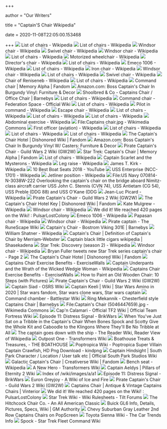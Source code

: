 +++
        
author = "Our Writers"
        
title = "Captain'S Chair Wikipedia"
        
date = 2020-11-08T22:05:00.153468
        
+++
[ ![](https://upload.wikimedia.org/wikipedia/commons/thumb/d/d5/Rocking_chair.jpg/170px-Rocking_chair.jpg)](https://upload.wikimedia.org/wikipedia/commons/thumb/d/d5/Rocking_chair.jpg/170px-Rocking_chair.jpg) List of chairs - Wikipedia
[ ![](https://upload.wikimedia.org/wikipedia/commons/thumb/c/c9/Adirondack_chair_25.jpg/220px-Adirondack_chair_25.jpg)](https://upload.wikimedia.org/wikipedia/commons/thumb/c/c9/Adirondack_chair_25.jpg/220px-Adirondack_chair_25.jpg) List of chairs - Wikipedia
[ ![](https://upload.wikimedia.org/wikipedia/en/a/a1/Windsor_Chair_Sack_Back_Armchair_cr.jpg)](https://upload.wikimedia.org/wikipedia/en/a/a1/Windsor_Chair_Sack_Back_Armchair_cr.jpg) Windsor chair - Wikipedia
[ ![](https://upload.wikimedia.org/wikipedia/commons/4/4b/Desk_chair.jpg)](https://upload.wikimedia.org/wikipedia/commons/4/4b/Desk_chair.jpg) Swivel chair - Wikipedia
[ ![](https://upload.wikimedia.org/wikipedia/en/b/b3/Windsor_Chair_Lyman_Mower_Fanback_1_cr.jpg)](https://upload.wikimedia.org/wikipedia/en/b/b3/Windsor_Chair_Lyman_Mower_Fanback_1_cr.jpg) Windsor chair - Wikipedia
[ ![](https://upload.wikimedia.org/wikipedia/commons/thumb/8/8e/Greenchair-3.jpg/220px-Greenchair-3.jpg)](https://upload.wikimedia.org/wikipedia/commons/thumb/8/8e/Greenchair-3.jpg/220px-Greenchair-3.jpg) List of chairs - Wikipedia
[ ![](https://upload.wikimedia.org/wikipedia/commons/thumb/c/cf/Pride_Jazzy_Select_power_chair_001.JPG/1200px-Pride_Jazzy_Select_power_chair_001.JPG)](https://upload.wikimedia.org/wikipedia/commons/thumb/c/cf/Pride_Jazzy_Select_power_chair_001.JPG/1200px-Pride_Jazzy_Select_power_chair_001.JPG) Motorized wheelchair - Wikipedia
[ ![](https://upload.wikimedia.org/wikipedia/commons/9/9a/Avenue_of_Stars_director%27s_chair.JPG)](https://upload.wikimedia.org/wikipedia/commons/9/9a/Avenue_of_Stars_director%27s_chair.JPG) Director's chair - Wikipedia
[ ![](https://upload.wikimedia.org/wikipedia/commons/thumb/9/98/Ngv_design%2C_eero_aarnio%2C_globe_chair_1963-65_01.JPG/220px-Ngv_design%2C_eero_aarnio%2C_globe_chair_1963-65_01.JPG)](https://upload.wikimedia.org/wikipedia/commons/thumb/9/98/Ngv_design%2C_eero_aarnio%2C_globe_chair_1963-65_01.JPG/220px-Ngv_design%2C_eero_aarnio%2C_globe_chair_1963-65_01.JPG) List of chairs - Wikipedia
[ ![](https://upload.wikimedia.org/wikipedia/commons/e/e9/Emeco_1006_navy_chair.png)](https://upload.wikimedia.org/wikipedia/commons/e/e9/Emeco_1006_navy_chair.png) Emeco 1006 - Wikipedia
[ ![](https://upload.wikimedia.org/wikipedia/commons/thumb/1/1e/Barhocker_barkruk.jpg/220px-Barhocker_barkruk.jpg)](https://upload.wikimedia.org/wikipedia/commons/thumb/1/1e/Barhocker_barkruk.jpg/220px-Barhocker_barkruk.jpg) List of chairs - Wikipedia
[ ![](https://upload.wikimedia.org/wikipedia/commons/thumb/1/10/TM-Torture_chair.jpg/220px-TM-Torture_chair.jpg)](https://upload.wikimedia.org/wikipedia/commons/thumb/1/10/TM-Torture_chair.jpg/220px-TM-Torture_chair.jpg) Iron chair - Wikipedia
[ ![](https://upload.wikimedia.org/wikipedia/en/3/33/Windsor_Chair_Comb_Back_2_cr.jpg)](https://upload.wikimedia.org/wikipedia/en/3/33/Windsor_Chair_Comb_Back_2_cr.jpg) Windsor chair - Wikipedia
[ ![](https://upload.wikimedia.org/wikipedia/commons/thumb/2/2c/Art_deco_club_chair.jpg/170px-Art_deco_club_chair.jpg)](https://upload.wikimedia.org/wikipedia/commons/thumb/2/2c/Art_deco_club_chair.jpg/170px-Art_deco_club_chair.jpg) List of chairs - Wikipedia
[ ![](https://upload.wikimedia.org/wikipedia/commons/thumb/d/df/Old_revolving_office_chair_%282%29.jpg/220px-Old_revolving_office_chair_%282%29.jpg)](https://upload.wikimedia.org/wikipedia/commons/thumb/d/df/Old_revolving_office_chair_%282%29.jpg/220px-Old_revolving_office_chair_%282%29.jpg) Swivel chair - Wikipedia
[ ![](https://upload.wikimedia.org/wikipedia/commons/thumb/a/af/Chair_of_Reniseneb_MET_DT536.jpg/300px-Chair_of_Reniseneb_MET_DT536.jpg)](https://upload.wikimedia.org/wikipedia/commons/thumb/a/af/Chair_of_Reniseneb_MET_DT536.jpg/300px-Chair_of_Reniseneb_MET_DT536.jpg) Chair of Reniseneb - Wikipedia
[ ![](https://upload.wikimedia.org/wikipedia/commons/thumb/9/9a/High_chair.jpg/220px-High_chair.jpg)](https://upload.wikimedia.org/wikipedia/commons/thumb/9/9a/High_chair.jpg/220px-High_chair.jpg) List of chairs - Wikipedia
[ ![](https://static.wikia.nocookie.net/memoryalpha/images/7/7c/NX_Enterprise_Command_Chair.jpg/revision/latest/scale-to-width-down/340?cb=20130314211645&path-prefix=en)](https://static.wikia.nocookie.net/memoryalpha/images/7/7c/NX_Enterprise_Command_Chair.jpg/revision/latest/scale-to-width-down/340?cb=20130314211645&path-prefix=en) Command chair | Memory Alpha | Fandom
[ ![](https://images-na.ssl-images-amazon.com/images/I/71jL7goGAGL._AC_SL1500_.jpg)](https://images-na.ssl-images-amazon.com/images/I/71jL7goGAGL._AC_SL1500_.jpg) Amazon.com: Boss Captain's Chair In Burgundy Vinyl: Furniture & Decor
[ ![](https://barnebys.imgix.net/https%3A%2F%2Fassets.catawiki.nl%2Fassets%2F2019%2F12%2F24%2F7%2Fe%2Fb%2F7eb2b25a-c4bc-44e9-abf5-b1ae09135b93.jpg?auto=format%2Ccompress&crop=0&cs=tinysrgb&fit=crop&h=400&ixlib=php-2.3.0&trim=auto&w=400&s=c3956a8415a4c50dc6a92a14577c377c)](https://barnebys.imgix.net/https%3A%2F%2Fassets.catawiki.nl%2Fassets%2F2019%2F12%2F24%2F7%2Fe%2Fb%2F7eb2b25a-c4bc-44e9-abf5-b1ae09135b93.jpg?auto=format%2Ccompress&crop=0&cs=tinysrgb&fit=crop&h=400&ixlib=php-2.3.0&trim=auto&w=400&s=c3956a8415a4c50dc6a92a14577c377c) Shoolbred & Co - Captains Chair / Office Chair | Barnebys
[ ![](https://upload.wikimedia.org/wikipedia/commons/thumb/8/83/LovettBikiniChairUWcbeVRC.jpg/220px-LovettBikiniChairUWcbeVRC.jpg)](https://upload.wikimedia.org/wikipedia/commons/thumb/8/83/LovettBikiniChairUWcbeVRC.jpg/220px-LovettBikiniChairUWcbeVRC.jpg) List of chairs - Wikipedia
[ ![](https://wiki.fed-space.com/images/thumb/2/20/Command_Chair.jpg/300px-Command_Chair.jpg)](https://wiki.fed-space.com/images/thumb/2/20/Command_Chair.jpg/300px-Command_Chair.jpg) Command chair - Federation Space - Official Wiki
[ ![](https://upload.wikimedia.org/wikipedia/commons/thumb/d/d9/Glastonbury_Chair_repro_Wells.jpg/220px-Glastonbury_Chair_repro_Wells.jpg)](https://upload.wikimedia.org/wikipedia/commons/thumb/d/d9/Glastonbury_Chair_repro_Wells.jpg/220px-Glastonbury_Chair_repro_Wells.jpg) List of chairs - Wikipedia
[ ![](https://upload.wikimedia.org/wikipedia/commons/thumb/6/60/Crew_amt4586_preflight.jpg/1200px-Crew_amt4586_preflight.jpg)](https://upload.wikimedia.org/wikipedia/commons/thumb/6/60/Crew_amt4586_preflight.jpg/1200px-Crew_amt4586_preflight.jpg) Pilot in command - Wikipedia
[ ![](https://upload.wikimedia.org/wikipedia/commons/5/51/Sedia_cardiopatica_-_Escape_chair.png)](https://upload.wikimedia.org/wikipedia/commons/5/51/Sedia_cardiopatica_-_Escape_chair.png) Escape chair - Wikipedia
[ ![](https://upload.wikimedia.org/wikipedia/commons/thumb/e/ec/The_Tantra_Chair_or_Kama_Sutra_Chair_designed_by_AJ_Vitaro.jpg/220px-The_Tantra_Chair_or_Kama_Sutra_Chair_designed_by_AJ_Vitaro.jpg)](https://upload.wikimedia.org/wikipedia/commons/thumb/e/ec/The_Tantra_Chair_or_Kama_Sutra_Chair_designed_by_AJ_Vitaro.jpg/220px-The_Tantra_Chair_or_Kama_Sutra_Chair_designed_by_AJ_Vitaro.jpg) List of chairs - Wikipedia
[ ![](https://upload.wikimedia.org/wikipedia/commons/thumb/f/f7/Marcel_Wanders_%22Knotted_Chair%22_%40_Context.jpg/220px-Marcel_Wanders_%22Knotted_Chair%22_%40_Context.jpg)](https://upload.wikimedia.org/wikipedia/commons/thumb/f/f7/Marcel_Wanders_%22Knotted_Chair%22_%40_Context.jpg/220px-Marcel_Wanders_%22Knotted_Chair%22_%40_Context.jpg) List of chairs - Wikipedia
[ ![](https://upload.wikimedia.org/wikipedia/commons/thumb/1/11/Deckchair_600.jpg/170px-Deckchair_600.jpg)](https://upload.wikimedia.org/wikipedia/commons/thumb/1/11/Deckchair_600.jpg/170px-Deckchair_600.jpg) List of chairs - Wikipedia
[ ![](https://upload.wikimedia.org/wikipedia/commons/6/65/Journal.pone.0212216.g003.png)](https://upload.wikimedia.org/wikipedia/commons/6/65/Journal.pone.0212216.g003.png) Abdominal exercise - Wikipedia
[ ![](https://upload.wikimedia.org/wikipedia/commons/thumb/7/7f/Captains_chair.jpg/1840px-Captains_chair.jpg)](https://upload.wikimedia.org/wikipedia/commons/thumb/7/7f/Captains_chair.jpg/1840px-Captains_chair.jpg) File:Captains chair.jpg - Wikimedia Commons
[ ![](https://upload.wikimedia.org/wikipedia/commons/b/b6/Wideroe-dash8-cockpit.jpg)](https://upload.wikimedia.org/wikipedia/commons/b/b6/Wideroe-dash8-cockpit.jpg) First officer (aviation) - Wikipedia
[ ![](https://upload.wikimedia.org/wikipedia/commons/thumb/6/6d/Modern_chaise_longue.png/220px-Modern_chaise_longue.png)](https://upload.wikimedia.org/wikipedia/commons/thumb/6/6d/Modern_chaise_longue.png/220px-Modern_chaise_longue.png) List of chairs - Wikipedia
[ ![](https://upload.wikimedia.org/wikipedia/commons/thumb/2/22/Walraversijde32.jpg/220px-Walraversijde32.jpg)](https://upload.wikimedia.org/wikipedia/commons/thumb/2/22/Walraversijde32.jpg/220px-Walraversijde32.jpg) List of chairs - Wikipedia
[ ![](https://upload.wikimedia.org/wikipedia/commons/thumb/c/ca/Douchestoel.JPG/170px-Douchestoel.JPG)](https://upload.wikimedia.org/wikipedia/commons/thumb/c/ca/Douchestoel.JPG/170px-Douchestoel.JPG) List of chairs - Wikipedia
[ ![](https://static.wikia.nocookie.net/dishonored_gamepedia/images/4/48/Dishonored_The_Captains_Chair_Hotel.jpg/revision/latest/scale-to-width-down/450?cb=20161226205334)](https://static.wikia.nocookie.net/dishonored_gamepedia/images/4/48/Dishonored_The_Captains_Chair_Hotel.jpg/revision/latest/scale-to-width-down/450?cb=20161226205334) The Captain's Chair Hotel | Dishonored Wiki | Fandom
[ ![](https://m.media-amazon.com/images/I/718s5voMIRL._AC_SS350_.jpg)](https://m.media-amazon.com/images/I/718s5voMIRL._AC_SS350_.jpg) Amazon.com: Boss Captain's Chair In Burgundy Vinyl W/ Casters: Furniture &  Decor
[ ![](https://wiki.guildwars2.com/images/3/33/Pirate_Captain%27s_Chair.jpg)](https://wiki.guildwars2.com/images/3/33/Pirate_Captain%27s_Chair.jpg) Pirate Captain's Chair - Guild Wars 2 Wiki (GW2W)
[ ![](https://static.wikia.nocookie.net/memoryalpha/images/5/5c/Captains_Chair_cover.jpg/revision/latest/top-crop/width/360/height/450?cb=20060201040311&path-prefix=en)](https://static.wikia.nocookie.net/memoryalpha/images/5/5c/Captains_Chair_cover.jpg/revision/latest/top-crop/width/360/height/450?cb=20060201040311&path-prefix=en) Star Trek: Captain's Chair | Memory Alpha | Fandom
[ ![](https://upload.wikimedia.org/wikipedia/commons/thumb/d/d9/%22_12_-_ITALY_-_Pouf_Tuffet_Sacco_di_Zanotta_red_armchair_Triennale_Design_Museum.jpg/220px-%22_12_-_ITALY_-_Pouf_Tuffet_Sacco_di_Zanotta_red_armchair_Triennale_Design_Museum.jpg)](https://upload.wikimedia.org/wikipedia/commons/thumb/d/d9/%22_12_-_ITALY_-_Pouf_Tuffet_Sacco_di_Zanotta_red_armchair_Triennale_Design_Museum.jpg/220px-%22_12_-_ITALY_-_Pouf_Tuffet_Sacco_di_Zanotta_red_armchair_Triennale_Design_Museum.jpg) List of chairs - Wikipedia
[ ![](https://upload.wikimedia.org/wikipedia/en/f/f4/Captain_Scarlet_and_the_Mysterons.jpg)](https://upload.wikimedia.org/wikipedia/en/f/f4/Captain_Scarlet_and_the_Mysterons.jpg) Captain Scarlet and the Mysterons - Wikipedia
[ ![](https://upload.wikimedia.org/wikipedia/commons/thumb/2/24/SeatedLegRaise.JPG/400px-SeatedLegRaise.JPG)](https://upload.wikimedia.org/wikipedia/commons/thumb/2/24/SeatedLegRaise.JPG/400px-SeatedLegRaise.JPG) Leg raise - Wikipedia
[ ![](https://upload.wikimedia.org/wikipedia/commons/a/a5/Star_Trek_William_Shatner.JPG)](https://upload.wikimedia.org/wikipedia/commons/a/a5/Star_Trek_William_Shatner.JPG) James T. Kirk - Wikipedia
[ ![](https://i.ytimg.com/vi/eKFWEkU6aCM/maxresdefault.jpg)](https://i.ytimg.com/vi/eKFWEkU6aCM/maxresdefault.jpg) 10 Best Boat Seats 2018 - YouTube
[ ![](https://upload.wikimedia.org/wikipedia/commons/a/a4/USS_Enterprise_NCC-1701_schematic.svg)](https://upload.wikimedia.org/wikipedia/commons/a/a4/USS_Enterprise_NCC-1701_schematic.svg) USS Enterprise (NCC-1701) - Wikipedia
[ ![](https://upload.wikimedia.org/wikipedia/commons/thumb/c/c4/Airline_position.svg/220px-Airline_position.svg.png)](https://upload.wikimedia.org/wikipedia/commons/thumb/c/c4/Airline_position.svg/220px-Airline_position.svg.png) Jetliner position - Wikipedia
[ ![](https://upload.wikimedia.org/wikipedia/commons/1/1c/US_Navy_070814-N-3038W-222_Overlooking_the_captain%27s_chair_on_the_bridge_aboard_Nimitz-class_aircraft_carrier_USS_John_C._Stennis_%28CVN_74%29%2C_USS_Antietam_%28CG_54%29%2C_USS_Preble_%28DDG_88%29_and_USS_O%27Kane_%28DDG_77%29_transit_in_formation.jpg)](https://upload.wikimedia.org/wikipedia/commons/1/1c/US_Navy_070814-N-3038W-222_Overlooking_the_captain%27s_chair_on_the_bridge_aboard_Nimitz-class_aircraft_carrier_USS_John_C._Stennis_%28CVN_74%29%2C_USS_Antietam_%28CG_54%29%2C_USS_Preble_%28DDG_88%29_and_USS_O%27Kane_%28DDG_77%29_transit_in_formation.jpg) File:US Navy 070814-N-3038W-222 Overlooking the captain's chair on the  bridge aboard Nimitz-class aircraft carrier USS John C. Stennis (CVN 74),  USS Antietam (CG 54), USS Preble (DDG 88) and USS O'Kane (DDG
[ ![](https://upload.wikimedia.org/wikipedia/en/thumb/8/8e/Patrick_Steward_as_Jean-Luc_Picard_in_1996%27s_Star_Trek_First_Contact.jpg/220px-Patrick_Steward_as_Jean-Luc_Picard_in_1996%27s_Star_Trek_First_Contact.jpg)](https://upload.wikimedia.org/wikipedia/en/thumb/8/8e/Patrick_Steward_as_Jean-Luc_Picard_in_1996%27s_Star_Trek_First_Contact.jpg/220px-Patrick_Steward_as_Jean-Luc_Picard_in_1996%27s_Star_Trek_First_Contact.jpg) Jean-Luc Picard - Wikipedia
[ ![](https://wiki.guildwars2.com/images/thumb/f/f8/Pirate_Captain%27s_Chair_human_female.jpg/225px-Pirate_Captain%27s_Chair_human_female.jpg)](https://wiki.guildwars2.com/images/thumb/f/f8/Pirate_Captain%27s_Chair_human_female.jpg/225px-Pirate_Captain%27s_Chair_human_female.jpg) Pirate Captain's Chair - Guild Wars 2 Wiki (GW2W)
[ ![](https://static.wikia.nocookie.net/dishonored_gamepedia/images/5/52/Key.png/revision/latest/scale-to-width-down/256?cb=20121217205630)](https://static.wikia.nocookie.net/dishonored_gamepedia/images/5/52/Key.png/revision/latest/scale-to-width-down/256?cb=20121217205630) The Captain's Chair Hotel Key | Dishonored Wiki | Fandom
[ ![](https://upload.wikimedia.org/wikipedia/commons/b/b2/Kate_Mulgrew_Shankbone_Metropolitan_Opera_2009.jpg)](https://upload.wikimedia.org/wikipedia/commons/b/b2/Kate_Mulgrew_Shankbone_Metropolitan_Opera_2009.jpg) Kate Mulgrew - Wikipedia
[ ![](https://upload.wikimedia.org/wikipedia/en/6/67/Windsor_Chair_Ricker_Fanback_2_cr.jpg)](https://upload.wikimedia.org/wikipedia/en/6/67/Windsor_Chair_Ricker_Fanback_2_cr.jpg) Windsor chair - Wikipedia
[ ![](https://i.redd.it/j4b1u7oh44951.png)](https://i.redd.it/j4b1u7oh44951.png) We did it! We reached 420 pages on the Wiki! : PulsarLostColony
[ ![](https://upload.wikimedia.org/wikipedia/commons/thumb/a/a0/Emeco_Hudson_chair.jpg/220px-Emeco_Hudson_chair.jpg)](https://upload.wikimedia.org/wikipedia/commons/thumb/a/a0/Emeco_Hudson_chair.jpg/220px-Emeco_Hudson_chair.jpg) Emeco 1006 - Wikipedia
[ ![](https://upload.wikimedia.org/wikipedia/commons/5/59/Papsan_image.png)](https://upload.wikimedia.org/wikipedia/commons/5/59/Papsan_image.png) Papasan chair - Wikipedia
[ ![](https://upload.wikimedia.org/wikipedia/en/thumb/a/a2/Windsor_Chair_Comb_Back_cr.jpg/220px-Windsor_Chair_Comb_Back_cr.jpg)](https://upload.wikimedia.org/wikipedia/en/thumb/a/a2/Windsor_Chair_Comb_Back_cr.jpg/220px-Windsor_Chair_Comb_Back_cr.jpg) Windsor chair - Wikipedia
[ ![](https://runescape.wiki/images/thumb/4/46/Pirate_captain_%28shipwreck%29.png/245px-Pirate_captain_%28shipwreck%29.png?07e99)](https://runescape.wiki/images/thumb/4/46/Pirate_captain_%28shipwreck%29.png/245px-Pirate_captain_%28shipwreck%29.png?07e99) Pirate captain - The RuneScape Wiki
[ ![](https://barnebys.imgix.net/https%3A%2F%2Fassets.catawiki.nl%2Fassets%2F2017%2F11%2F19%2Fd%2F9%2Fa%2Fd9a0da87-73aa-4464-9769-1e976d2f1fc1.jpg?auto=format%2Ccompress&crop=0&cs=tinysrgb&fit=crop&h=400&ixlib=php-2.3.0&trim=auto&w=400&s=33e637d8a83b56ec36acaa71ff18afe1)](https://barnebys.imgix.net/https%3A%2F%2Fassets.catawiki.nl%2Fassets%2F2017%2F11%2F19%2Fd%2F9%2Fa%2Fd9a0da87-73aa-4464-9769-1e976d2f1fc1.jpg?auto=format%2Ccompress&crop=0&cs=tinysrgb&fit=crop&h=400&ixlib=php-2.3.0&trim=auto&w=400&s=33e637d8a83b56ec36acaa71ff18afe1) Captain's Chair - Bostrom Viking 301E | Barnebys
[ ![](https://upload.wikimedia.org/wikipedia/commons/2/2d/William_Shatner_Photo_Op_GalaxyCon_Richmond_2020.jpg)](https://upload.wikimedia.org/wikipedia/commons/2/2d/William_Shatner_Photo_Op_GalaxyCon_Richmond_2020.jpg) William Shatner - Wikipedia
[ ![](https://merriam-webster.com/assets/mw/static/art/dict/capt_chr.gif)](https://merriam-webster.com/assets/mw/static/art/dict/capt_chr.gif) Captain's Chair | Definition of Captain's Chair by Merriam-Webster
[ ![](https://shasekadena.files.wordpress.com/2013/10/1.jpg?w=364)](https://shasekadena.files.wordpress.com/2013/10/1.jpg?w=364) Captain black little cigars wikipedia | Shasekadena
[ ![](https://upload.wikimedia.org/wikipedia/en/thumb/3/3c/Star_Trek_Discovery_season_2_poster.jpg/220px-Star_Trek_Discovery_season_2_poster.jpg)](https://upload.wikimedia.org/wikipedia/en/thumb/3/3c/Star_Trek_Discovery_season_2_poster.jpg/220px-Star_Trek_Discovery_season_2_poster.jpg) Star Trek: Discovery (season 2) - Wikipedia
[ ![](https://upload.wikimedia.org/wikipedia/en/8/80/Windsor_Chair_Ricker_Fanback_1_cr.jpg)](https://upload.wikimedia.org/wikipedia/en/8/80/Windsor_Chair_Ricker_Fanback_1_cr.jpg) Windsor chair - Wikipedia
[ ![](https://redshirtsalwaysdie.com/files/2016/07/Kirk_in_Enterprise_command_chair.jpg)](https://redshirtsalwaysdie.com/files/2016/07/Kirk_in_Enterprise_command_chair.jpg) Bryan Fuller tweets new Star Trek series captain's chair - Page 2
[ ![](https://static.wikia.nocookie.net/dishonoredvideogame/images/f/f2/Captains_Chair2.png/revision/latest?cb=20140830075139)](https://static.wikia.nocookie.net/dishonoredvideogame/images/f/f2/Captains_Chair2.png/revision/latest?cb=20140830075139) The Captain's Chair Hotel | Dishonored Wiki | Fandom
[ ![](https://www.wikihow.com/images/thumb/c/cb/Work-Abdominals-With-the-Captain%27s-Chair-Step-6.jpg/aid1827741-v4-728px-Work-Abdominals-With-the-Captain%27s-Chair-Step-6.jpg)](https://www.wikihow.com/images/thumb/c/cb/Work-Abdominals-With-the-Captain%27s-Chair-Step-6.jpg/aid1827741-v4-728px-Work-Abdominals-With-the-Captain%27s-Chair-Step-6.jpg) Captains Chair Exercise Benefits - ExerciseWalls
[ ![](https://upload.wikimedia.org/wikipedia/en/thumb/0/00/Wicked_Wedgie_Woman.jpg/200px-Wicked_Wedgie_Woman.jpg)](https://upload.wikimedia.org/wikipedia/en/thumb/0/00/Wicked_Wedgie_Woman.jpg/200px-Wicked_Wedgie_Woman.jpg) Captain Underpants and the Wrath of the Wicked Wedgie Woman - Wikipedia
[ ![](https://www.wikihow.com/images/thumb/9/9c/Work-Abdominals-With-the-Captain%27s-Chair-Step-9.jpg/aid1827741-v4-728px-Work-Abdominals-With-the-Captain%27s-Chair-Step-9.jpg)](https://www.wikihow.com/images/thumb/9/9c/Work-Abdominals-With-the-Captain%27s-Chair-Step-9.jpg/aid1827741-v4-728px-Work-Abdominals-With-the-Captain%27s-Chair-Step-9.jpg) Captains Chair Exercise Benefits - ExerciseWalls
[ ![](https://www.wikihow.com/images/thumb/2/28/Paint-an-Old-Wooden-Chair-Step-10.jpg/aid1390409-v4-1200px-Paint-an-Old-Wooden-Chair-Step-10.jpg)](https://www.wikihow.com/images/thumb/2/28/Paint-an-Old-Wooden-Chair-Step-10.jpg/aid1390409-v4-1200px-Paint-an-Old-Wooden-Chair-Step-10.jpg) How to Paint an Old Wooden Chair: 10 Steps (with Pictures)
[ ![](https://wiki.guildwars2.com/images/thumb/d/d3/Pirate_Captain%27s_Chair_asura_female.jpg/176px-Pirate_Captain%27s_Chair_asura_female.jpg)](https://wiki.guildwars2.com/images/thumb/d/d3/Pirate_Captain%27s_Chair_asura_female.jpg/176px-Pirate_Captain%27s_Chair_asura_female.jpg) Pirate Captain's Chair - Guild Wars 2 Wiki (GW2W)
[ ![](https://oldschool.runescape.wiki/images/0/05/Captain_Siad.png?34236)](https://oldschool.runescape.wiki/images/0/05/Captain_Siad.png?34236) Captain Siad - OSRS Wiki
[ ![](https://i.pinimg.com/originals/89/8b/93/898b939e082decbbac8c81a96f1de0da.jpg)](https://i.pinimg.com/originals/89/8b/93/898b939e082decbbac8c81a96f1de0da.jpg) Captain Keeli | Wiki | Star Wars Amino in 2020 | Star wars fandom, Star  wars clone wars, Star wars captain
[ ![](https://en.battlestarwikiclone.org/w/images/thumb/c/c0/Cylon_command_chamber.jpg/300px-Cylon_command_chamber.jpg)](https://en.battlestarwikiclone.org/w/images/thumb/c/c0/Cylon_command_chamber.jpg/300px-Cylon_command_chamber.jpg) Command chamber - Battlestar Wiki
[ ![](https://barnebys.imgix.net/https%3A%2F%2Fassets.catawiki.nl%2Fassets%2F2019%2F10%2F17%2F3%2Ff%2F9%2F3f93953d-3aec-4474-9083-66780a46e11e.jpg?auto=format%2Ccompress&crop=0&cs=tinysrgb&fit=crop&h=400&ixlib=php-2.3.0&trim=auto&w=400&s=90148ceb19a79824c9ebb0fa36546553)](https://barnebys.imgix.net/https%3A%2F%2Fassets.catawiki.nl%2Fassets%2F2019%2F10%2F17%2F3%2Ff%2F9%2F3f93953d-3aec-4474-9083-66780a46e11e.jpg?auto=format%2Ccompress&crop=0&cs=tinysrgb&fit=crop&h=400&ixlib=php-2.3.0&trim=auto&w=400&s=90148ceb19a79824c9ebb0fa36546553) Ring Mekannik - Chesterfield style Captains Chair | Barnebys
[ ![](https://upload.wikimedia.org/wikipedia/commons/b/b0/Captain%27s_Chair_%285046447659%29.jpg)](https://upload.wikimedia.org/wikipedia/commons/b/b0/Captain%27s_Chair_%285046447659%29.jpg) File:Captain's Chair (5046447659).jpg - Wikimedia Commons
[ ![](https://wiki.teamfortress.com/w/images/thumb/8/85/Cap%27n_Calamari.png/250px-Cap%27n_Calamari.png)](https://wiki.teamfortress.com/w/images/thumb/8/85/Cap%27n_Calamari.png/250px-Cap%27n_Calamari.png) Cap'n Calamari - Official TF2 Wiki | Official Team Fortress Wiki
[ ![](https://brikwars.com/wiki/images/b/b8/Dist0001.jpg)](https://brikwars.com/wiki/images/b/b8/Dist0001.jpg) Episode 11: Distress Signal - BrikWars
[ ![](https://pics.me.me/when-youve-just-sat-on-a-tribble-in-the-captains-61253056.png)](https://pics.me.me/when-youve-just-sat-on-a-tribble-in-the-captains-61253056.png) When You've Just Sat on a Tribble in the Captain's Chair When Bones Spock  and Scotty Give the Whole Kit and Caboodle to the Klingons Where They'll Be  No Tribble at All
[ ![](https://upload.wikimedia.org/wikipedia/commons/thumb/f/f0/EJ_Smith.jpg/880px-EJ_Smith.jpg)](https://upload.wikimedia.org/wikipedia/commons/thumb/f/f0/EJ_Smith.jpg/880px-EJ_Smith.jpg) The captain goes down with the ship - The Reader Wiki, Reader View of  Wikipedia
[ ![](https://tfwiki.net/mediawiki/images2/thumb/9/9f/FFOD3_OutpostOne.jpg/300px-FFOD3_OutpostOne.jpg)](https://tfwiki.net/mediawiki/images2/thumb/9/9f/FFOD3_OutpostOne.jpg/300px-FFOD3_OutpostOne.jpg) Outpost One - Transformers Wiki
[ ![](https://www.theboathousemn.com/uploads/1/7/9/2/17925071/editor/img-1967.jpg?1579100759)](https://www.theboathousemn.com/uploads/1/7/9/2/17925071/editor/img-1967.jpg?1579100759) Boathouse Treats & Treasures, - THE BOATHOUSE
[ ![](https://p.kindpng.com/picc/s/502-5021688_poptropica-wiki-poptropica-super-villain-captain-crawfish-hd.png)](https://p.kindpng.com/picc/s/502-5021688_poptropica-wiki-poptropica-super-villain-captain-crawfish-hd.png) Poptropica Wiki - Poptropica Super Villain Captain Crawfish, HD Png  Download - kindpng
[ ![](http://southparkstudios.mtvnimages.com/shared/characters/alter-egos/captain-hindsight.png?height=165)](http://southparkstudios.mtvnimages.com/shared/characters/alter-egos/captain-hindsight.png?height=165) Captain Hindsight | South Park Character / Location / User talk etc |  Official South Park Studios Wiki
[ ![](https://vignette.wikia.nocookie.net/creativerse/images/8/89/Creativerse_galactic_tooltip_2017-09-06_18-11-08-13.jpg/revision/latest/top-crop/width/300/height/300?cb=20170907022314)](https://vignette.wikia.nocookie.net/creativerse/images/8/89/Creativerse_galactic_tooltip_2017-09-06_18-11-08-13.jpg/revision/latest/top-crop/width/300/height/300?cb=20170907022314) Galactic Captain's Chair | Creativerse Wiki | Fandom
[ ![](https://upload.wikimedia.org/wikipedia/commons/5/58/Fiat_Multipla_600.jpg)](https://upload.wikimedia.org/wikipedia/commons/5/58/Fiat_Multipla_600.jpg) Bench seat - Wikipedia
[ ![](https://tfwiki.net/mediawiki/images2/thumb/f/f7/ANewHero_Blurr_in_captain_chair.jpg/300px-ANewHero_Blurr_in_captain_chair.jpg)](https://tfwiki.net/mediawiki/images2/thumb/f/f7/ANewHero_Blurr_in_captain_chair.jpg/300px-ANewHero_Blurr_in_captain_chair.jpg) A New Hero - Transformers Wiki
[ ![](https://pillarsofeternity2.wiki.fextralife.com/file/Pillars-of-Eternity-2/captain_aeldys_npc_pillars_of_etenity_2_deadfire_wiki_guide_165px.jpg)](https://pillarsofeternity2.wiki.fextralife.com/file/Pillars-of-Eternity-2/captain_aeldys_npc_pillars_of_etenity_2_deadfire_wiki_guide_165px.jpg) Captain Aeldys | Pillars of Eternity 2 Wiki
[ ![](https://wiki.starbase118.net/wiki/images/a/a1/Intrepid_bridge_-_command_seats1.jpg)](https://wiki.starbase118.net/wiki/images/a/a1/Intrepid_bridge_-_command_seats1.jpg) Index of /wiki/images/a/a1
[ ![](https://brikwars.com/wiki/images/3/30/Dist002.jpg)](https://brikwars.com/wiki/images/3/30/Dist002.jpg) Episode 11: Distress Signal - BrikWars
[ ![](https://awoiaf.westeros.org/images/thumb/2/23/Euron_greyjoy_by_berghots.jpg/300px-Euron_greyjoy_by_berghots.jpg)](https://awoiaf.westeros.org/images/thumb/2/23/Euron_greyjoy_by_berghots.jpg/300px-Euron_greyjoy_by_berghots.jpg) Euron Greyjoy - A Wiki of Ice and Fire
[ ![](https://wiki.guildwars2.com/images/thumb/e/e3/Pirate_Captain%27s_Chair_sylvari_female.jpg/184px-Pirate_Captain%27s_Chair_sylvari_female.jpg)](https://wiki.guildwars2.com/images/thumb/e/e3/Pirate_Captain%27s_Chair_sylvari_female.jpg/184px-Pirate_Captain%27s_Chair_sylvari_female.jpg) Pirate Captain's Chair - Guild Wars 2 Wiki (GW2W)
[ ![](https://assets-vinterior-0.vinterior.co/uploads/listing_image/image/4535345/medium_original-circa-1880-maple-co-restored-captains-chair-period-hillcrest-base_0.jpg)](https://assets-vinterior-0.vinterior.co/uploads/listing_image/image/4535345/medium_original-circa-1880-maple-co-restored-captains-chair-period-hillcrest-base_0.jpg) Captains Chair | Antique & Vintage Captains Chairs | Vinterior
[ ![](https://external-preview.redd.it/uGqNkTxiMKnyzvgJAI_WDU3rfQrM-MgQRdjOR0cXrp4.png?width=960&height=540&crop=smart&format=pjpg&auto=webp&s=88ab47c664df0ae55ae380291456f415fe82d872)](https://external-preview.redd.it/uGqNkTxiMKnyzvgJAI_WDU3rfQrM-MgQRdjOR0cXrp4.png?width=960&height=540&crop=smart&format=pjpg&auto=webp&s=88ab47c664df0ae55ae380291456f415fe82d872) We did it! We reached 420 pages on the Wiki! : PulsarLostColony
[ ![](http://tiltforums.com/uploads/default/original/2X/d/d39b901f456abf56d5cf08cbd1ca5f9cfaa0d275.png)](http://tiltforums.com/uploads/default/original/2X/d/d39b901f456abf56d5cf08cbd1ca5f9cfaa0d275.png) Star Trek Wiki - Wiki Rulesheets - Tilt Forums
[ ![](http://www.hitchcockchair.com/Portals/0/images/Slider630//TallShipScene_630Slider.jpg)](http://www.hitchcockchair.com/Portals/0/images/Slider630//TallShipScene_630Slider.jpg) The Hitchcock Chair Co. - An All American Classic
[ ![](https://gmauthority.com/blog/wp-content/uploads/2017/10/Buick-GL6-exterior-004.jpg)](https://gmauthority.com/blog/wp-content/uploads/2017/10/Buick-GL6-exterior-004.jpg) Buick GL6 Info, Details, Pictures, Specs, Wiki | GM Authority
[ ![](http://img0121.psstatic.com/181736582_envision-by-bradington-young-wiki-green-gray-leather-.jpg)](http://img0121.psstatic.com/181736582_envision-by-bradington-young-wiki-green-gray-leather-.jpg) Chevy Suburban Gray Leather 2nd Row Captains Chairs on PopScreen
[ ![](https://2.bp.blogspot.com/-oxTqGOOWMpw/WoTSXPbm_RI/AAAAAAAACtw/e0q9C5fRFdAGxS_6xh1116RGJCU9JyABgCLcBGAs/s1600/Toyota%2BSienna%2BReviews.png)](https://2.bp.blogspot.com/-oxTqGOOWMpw/WoTSXPbm_RI/AAAAAAAACtw/e0q9C5fRFdAGxS_6xh1116RGJCU9JyABgCLcBGAs/s1600/Toyota%2BSienna%2BReviews.png) Toyota Sienna Wiki - The Car Trends Info
[ ![](https://star-trek-fleet-command.1337wiki.com/wp-content/uploads/sites/5/2020/06/Rima_header-600x403.jpg)](https://star-trek-fleet-command.1337wiki.com/wp-content/uploads/sites/5/2020/06/Rima_header-600x403.jpg) Spock - Star Trek Fleet Command Wiki
